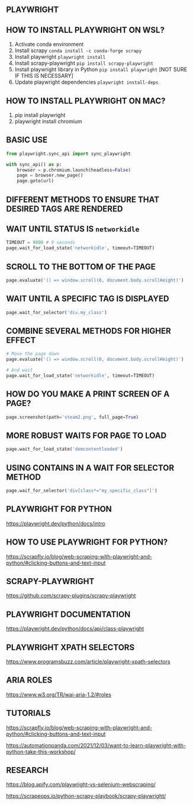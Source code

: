 ## PLAYWRIGHT

## HOW TO INSTALL PLAYWRIGHT ON WSL?

1. Activate conda environment
2. Install scrapy `conda install -c conda-forge scrapy`
3. Install playwright `playwright install`
4. Install scrapy-playwright `pip install scrapy-playwright`
5. Install playwright library in Python `pip install playwright` [NOT SURE IF THIS IS NECESSARY]
6. Update playwright dependencies `playwright install-deps`

## HOW TO INSTALL PLAYWRIGHT ON MAC?

1. pip install playwright
2. playwright install chromium

## BASIC USE

```python
from playwright.sync_api import sync_playwright

with sync_api() as p:
    browser = p.chromium.launch(headless=False)
    page = browser.new_page()
    page.goto(url)
```
## DIFFERENT METHODS TO ENSURE THAT DESIRED TAGS ARE RENDERED

## WAIT UNTIL STATUS IS `networkidle`

```python
TIMEOUT = 9000 # 9 seconds
page.wait_for_load_state('networkidle', timeout=TIMEOUT)
```

## SCROLL TO THE BOTTOM OF THE PAGE

```python
page.evaluate('() => window.scroll(0, document.body.scrollHeight)')
```

## WAIT UNTIL A SPECIFIC TAG IS DISPLAYED

```python
page.wait_for_selector('div.my_class')
```

## COMBINE SEVERAL METHODS FOR HIGHER EFFECT

```python
# Move the page down
page.evaluate('() => window.scroll(0, document.body.scrollHeight)')

# And wait
page.wait_for_load_state('networkidle', timeout=TIMEOUT)

```

## HOW DO YOU MAKE A PRINT SCREEN OF A PAGE?

```python
page.screenshot(path='steam2.png', full_page=True)
```

## MORE ROBUST WAITS FOR PAGE TO LOAD

```python
page.wait_for_load_state('domcontentloaded')
```

## USING CONTAINS IN A WAIT FOR SELECTOR METHOD

```python
page.waif_for_selector('div[class*="my_specific_class"]')
```

## PLAYWRIGHT FOR PYTHON

<https://playwright.dev/python/docs/intro>

## HOW TO USE PLAYWRIGHT FOR PYTHON?

<https://scrapfly.io/blog/web-scraping-with-playwright-and-python/#clicking-buttons-and-text-input>

## SCRAPY-PLAYWRIGHT

<https://github.com/scrapy-plugins/scrapy-playwright>

## PLAYWRIGHT DOCUMENTATION

<https://playwright.dev/python/docs/api/class-playwright>

## PLAYWRIGHT XPATH SELECTORS

<https://www.programsbuzz.com/article/playwright-xpath-selectors>

## ARIA ROLES

<https://www.w3.org/TR/wai-aria-1.2/#roles>

## TUTORIALS

<https://scrapfly.io/blog/web-scraping-with-playwright-and-python/#clicking-buttons-and-text-input>

<https://automationpanda.com/2021/12/03/want-to-learn-playwright-with-python-take-this-workshop/>

## RESEARCH

<https://blog.apify.com/playwright-vs-selenium-webscraping/>

<https://scrapeops.io/python-scrapy-playbook/scrapy-playwright/>